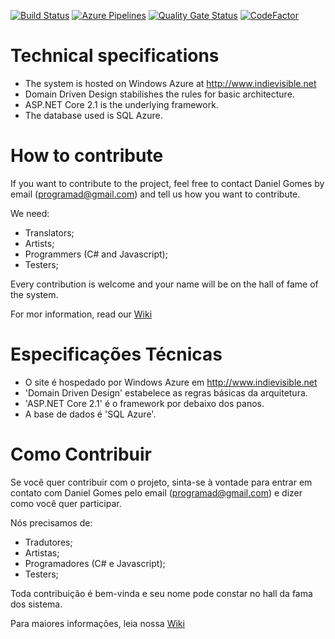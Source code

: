 [![Build Status](https://dev.azure.com/anteatergames/indievisible/_apis/build/status/indievisible-ASP.NET%20Core-CI)](https://dev.azure.com/anteatergames/indievisible/_build/latest?definitionId=2)
[![Azure Pipelines](https://vsrm.dev.azure.com/anteatergames/_apis/public/Release/badge/b40a1760-8edb-4ea0-86ac-cabde5f2d704/2/2)](https://dev.azure.com/anteatergames/indievisible/_releases2?definitionId=2)
[![Quality Gate Status](https://sonarcloud.io/api/project_badges/measure?project=anteatergames_indievisible&metric=alert_status)](https://sonarcloud.io/dashboard?id=anteatergames_indievisible) [![CodeFactor](https://www.codefactor.io/repository/github/anteatergames/indievisible/badge)](https://www.codefactor.io/repository/github/anteatergames/indievisible)

# Technical specifications
- The system is hosted on Windows Azure at http://www.indievisible.net
- Domain Driven Design stabilishes the rules for basic architecture.
- ASP.NET Core 2.1 is the underlying framework.
- The database used is SQL Azure.

# How to contribute
If you want to contribute to the project, feel free to contact Daniel Gomes by email (programad@gmail.com) and tell us how you want to contribute.

We need:
- Translators;
- Artists;
- Programmers (C# and Javascript);
- Testers;

Every contribution is welcome and your name will be on the hall of fame of the system.

For mor information, read our [Wiki](http://dev.azure.com/anteatergames/indievisible/_wiki)


# Especificações Técnicas
- O site é hospedado por Windows Azure em http://www.indievisible.net
- 'Domain Driven Design' estabelece as regras básicas da arquitetura.
- 'ASP.NET Core 2.1' é o framework por debaixo dos panos.
- A base de dados é 'SQL Azure'.

# Como Contribuir
Se você quer contribuir com o projeto, sinta-se à vontade para entrar em contato com Daniel Gomes pelo email (programad@gmail.com) e dizer como você quer participar.

Nós precisamos de:
- Tradutores;
- Artistas;
- Programadores (C# e Javascript);
- Testers;

Toda contribuição é bem-vinda e seu nome pode constar no hall da fama dos sistema.

Para maiores informações, leia nossa [Wiki](http://dev.azure.com/anteatergames/indievisible/_wiki)
